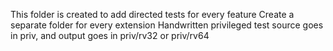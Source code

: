 This folder is created to add directed tests for every feature
Create a separate folder for every extension 
Handwritten privileged test source goes in priv, and output goes in priv/rv32 or priv/rv64